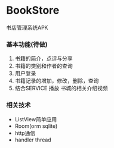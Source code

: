 # BookStore
书店管理系统APK
### 基本功能(待做)
1. 书籍的简介，点评与分享
2. 书籍的类别和作者的查询
3. 用户登录
4. 书籍记录的增加，修改，删除，查询
5. 结合SERVICE 播放 书城的相关介绍视频
### 相关技术
+ ListView简单应用
+ Room(orm sqlite)
+ http通信
+ handler thread
